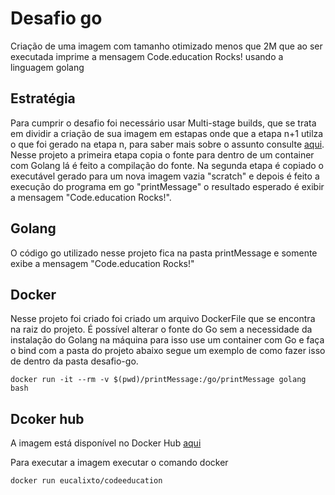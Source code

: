 # Desafio go

Criação de uma imagem com tamanho otimizado menos que 2M que ao ser executada imprime a mensagem  Code.education Rocks! usando a linguagem golang

## Estratégia 

Para cumprir o desafio foi necessário usar Multi-stage builds, que se trata em dividir a criação de sua imagem em estapas onde que a etapa n+1 utilza o que foi gerado na etapa n, para saber mais sobre o assunto consulte [aqui](https://docs.docker.com/build/building/multi-stage/).
Nesse projeto a primeira etapa copia o fonte para dentro de um container com Golang lá é feito a compilação do fonte.
Na segunda etapa é copiado o executável gerado para um nova imagem vazia "scratch" e depois é feito a execução do programa em go "printMessage" o resultado esperado é exibir a mensagem "Code.education Rocks!".

## Golang
O código go utilizado nesse projeto fica na pasta printMessage e somente exibe a mensagem "Code.education Rocks!"

## Docker
Nesse projeto foi criado foi criado um arquivo DockerFile que se encontra na raiz do projeto.
É possível alterar o fonte do Go sem a necessidade da instalação do Golang na máquina para isso use um container com Go e faça o bind com a pasta do projeto abaixo segue um exemplo de como fazer isso de dentro da pasta desafio-go.
```
docker run -it --rm -v $(pwd)/printMessage:/go/printMessage golang bash
```

## Dcoker hub
A imagem está disponível no Docker Hub [aqui](https://hub.docker.com/repository/docker/eucalixto/codeeducation)

Para executar a imagem executar o comando docker 
```
docker run eucalixto/codeeducation
```




